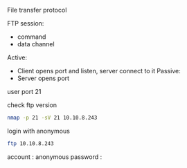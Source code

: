 File transfer protocol

FTP session:
* command
* data channel

Active:
* Client opens port and listen, server connect to it
Passive:
* Server opens port

user port 21

check ftp version
```bash
nmap -p 21 -sV 21 10.10.8.243 
```

login with anonymous
```bash
ftp 10.10.8.243
```

account : anonymous
password : 